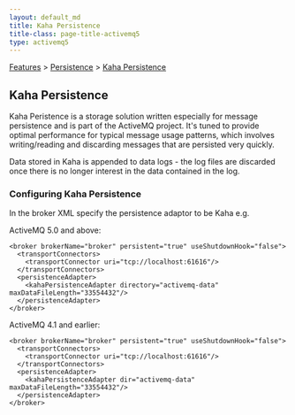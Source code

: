 ```yaml
---
layout: default_md
title: Kaha Persistence 
title-class: page-title-activemq5
type: activemq5
---
```


[Features](features) > [Persistence](persistence) > [Kaha Persistence](kaha-persistence)


Kaha Persistence
----------------

Kaha Peristence is a storage solution written especially for message persistence and is part of the ActiveMQ project. It's tuned to provide optimal performance for typical message usage patterns, which involves writing/reading and discarding messages that are persisted very quickly.

Data stored in Kaha is appended to data logs - the log files are discarded once there is no longer interest in the data contained in the log.

### Configuring Kaha Persistence

In the broker XML specify the persistence adaptor to be Kaha e.g.

ActiveMQ 5.0 and above:
```
<broker brokerName="broker" persistent="true" useShutdownHook="false">
  <transportConnectors>
    <transportConnector uri="tcp://localhost:61616"/>
  </transportConnectors>
  <persistenceAdapter>
    <kahaPersistenceAdapter directory="activemq-data" maxDataFileLength="33554432"/>
  </persistenceAdapter>
</broker>
```
ActiveMQ 4.1 and earlier:
```
<broker brokerName="broker" persistent="true" useShutdownHook="false">
  <transportConnectors>
    <transportConnector uri="tcp://localhost:61616"/>
  </transportConnectors>
  <persistenceAdapter>
    <kahaPersistenceAdapter dir="activemq-data" maxDataFileLength="33554432"/>
  </persistenceAdapter>
</broker>
```
